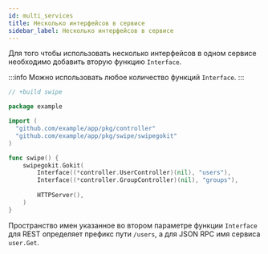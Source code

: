 ```yaml
---
id: multi_services
title: Несколько интерфейсов в сервисе
sidebar_label: Несколько интерфейсов в сервисе
---
```


Для того чтобы использовать несколько интерфейсов в 
одном сервисе необходимо добавить вторую функцию `Interface`.

:::info
Можно использовать любое количество функций `Interface`.
:::

```go
// +build swipe

package example

import (
  "github.com/example/app/pkg/controller"  
  "github.com/example/app/pkg/swipe/swipegokit"
)

func swipe() {
    swipegokit.Gokit(
        Interface((*controller.UserController)(nil), "users"),
        Interface((*controller.GroupController)(nil), "groups"),
        
        HTTPServer(),          
    )
}
```

Пространство имен указанное во втором параметре функции `Interface` для REST определяет префикс пути `/users`,
а для JSON RPC имя сервиса `user.Get`.